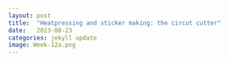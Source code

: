 ```yaml
---
layout: post
title:  "Heatpressing and sticker making: the circut cutter"
date:   2023-08-23 
categories: jekyll update
image: Week-12a.png
---
```



